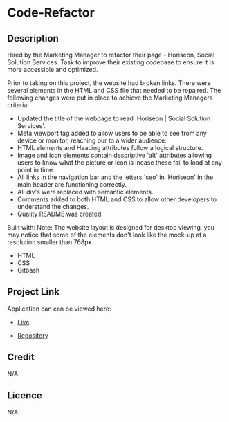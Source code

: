 # Code-Refactor

## Description

Hired by the Marketing Manager to refactor their page - Horiseon, Social Solution Services.
Task to improve their existing codebase to ensure it is more accessible and optimized. 

Prior to taking on this project, the website had broken links. There were several elements in the HTML and CSS file that needed to be repaired. The following changes were put in place to achieve the Marketing Managers criteria:

- Updated the title of the webpage to read 'Horiseon | Social Solution Services'.
- Meta viewport tag added to allow users to be able to see from any device or monitor, reaching our to a wider audience.
- HTML elements and Heading attributes follow a logical structure.
- Image and icon elements contain descriptive 'alt' attributes allowing users to know what the picture or icon is incase these fail to load at any point in time.
- All links in the navigation bar and the letters 'seo' in 'Horiseon' in the main header are functioning correctly.
- All div's were replaced with semantic elements.
- Comments added to both HTML and CSS to allow other developers to understand the changes.
- Quality README was created.

Built with:
Note: The website layout is designed for desktop viewing, you may notice that some of the elements don't look like the mock-up at a resolution smaller than 768px.
* HTML
* CSS
* Gitbash

## Project Link
Application can can be viewed here: 
* [Live]()

* [Repository](https://github.com/yvonnesarah/Code-Refactor)

## Credit
N/A

## Licence
N/A
